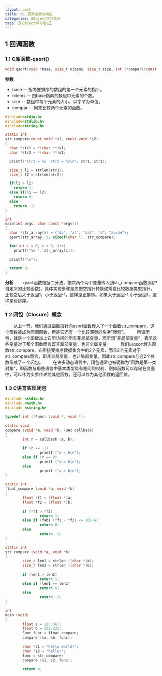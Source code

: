 ```yaml
---
layout: post
title: 六、回调函数与闭包
categories: GObject学习笔记
tags: [GObject学习笔记]
---
```


## 1 回调函数
### 1.1 C库函数-qsort()

```c
void qsort(void *base, size_t nitems, size_t size, int (*compar)(const void *, const void*))
```
**参数**

 - base -- 指向要排序的数组的第一个元素的指针。
 - nitems -- 由base指向的数组中元素的个数。
 - size -- 数组中每个元素的大小，以字节为单位。
 - compar -- 用来比较两个元素的函数。
 

```c
#include<stdio.h>
#include<stdlib.h>
#include<string.h>

static int
str_compare(const void *s1, const void *s2)
{
  char *str1 = *(char **)s1;
  char *str2 = *(char **)s2;

  printf("str1 = %s  str2 = %s\n", str1, str2);

  size_t l1 = strlen(str1);
  size_t l2 = strlen(str2);

  if(l1 > l2)
    return 1;
  else if(l1 == l2)
    return 0;
  else 
    return -1;
}

int
main(int argc, char const *argv[])
{
  char *str_array[5] = {"da", "af", "daf", "d", "abcde"};
  qsort(str_array, 5, sizeof(char *), str_compare);

  for(int i = 0; i < 5; i++)
    printf("%s ", str_array[i]);
  
  printf("\n");

  return 0;
}

```
**分析**
&emsp;&emsp;qsort函数根据二分法，依次两个两个变量传入到str_compare函数(用户自定义的比较函数)。具体实现步骤是先把空指针转换成需要比较数据类型指针，比较之后大于返回1，小于返回-1，这样是正排序。如果大于返回-1,小于返回1，这样是负排序。
### 1.2 闭包（Closure）概念
&emsp;&emsp;从上一节，我们通过函数指针向qsort函数传入了一个函数str_compare，这个函数被成为回调函数，但是它还有一个比较深奥的名字“闭包”。
&emsp;&emsp;所谓闭包，就是一个函数加上它所访问的所有非局部变量，而所谓”非局部变量“，表示这些变量对于那个函数而言既非局部变量，也非全局变量。
&emsp;&emsp;我们向qsort传入函数str_compare，它所接受排序数据集合中的2个元素，而且2个元素对于str_compare而言，即非全局变量，也非局部变量，因此str_compare与这2个参数形成了一个闭包。
&emsp;&emsp;在许多动态语言中，闭包通常也被昵称为”函数是第一类对象“，即函数与那些语言中基本类型具有相同的权利，例如函数可以存储在变量中，可以作为实参传递给其他函数，还可以作为其他函数的返回值。
### 1.3 C语言实现闭包

```c
#include <stdio.h>
#include <math.h>
#include <string.h>
 
typedef int (*Func) (void *, void *);
 
static void
compare (void *a, void *b, Func callback)
{
        int r = callback (a, b);
         
        if (r == -1)
                printf ("a < b\n");
        else if (r == 0)
                printf ("a = b\n");
        else
                printf ("a > b\n");
}
 
static int
float_compare (void *a, void *b)
{
        float *f1 = (float *)a;
        float *f2 = (float *)b;
 
        if (*f1 > *f2)
                return 1;
        else if (fabs (*f1 - *f2) <= 10E-6)
                return 0;
        else
                return -1;
}
 
static int
str_compare (void *a, void *b)
{
        size_t len1 = strlen ((char *)a);
        size_t len2 = strlen ((char *)b);
 
        if (len1 > len2)
                return 1;
        else if (len1 == len2)
                return 0;
        else
                return -1;
}
 
int
main (void)
{       
        float a = 123.567;
        float b = 222.222;
        Func func = float_compare;
        compare (&a, &b, func);
         
        char *s1 = "hello world!";
        char *s2 = "hello!";
        func = str_compare;
        compare (s1, s2, func);
         
        return 0;
```
